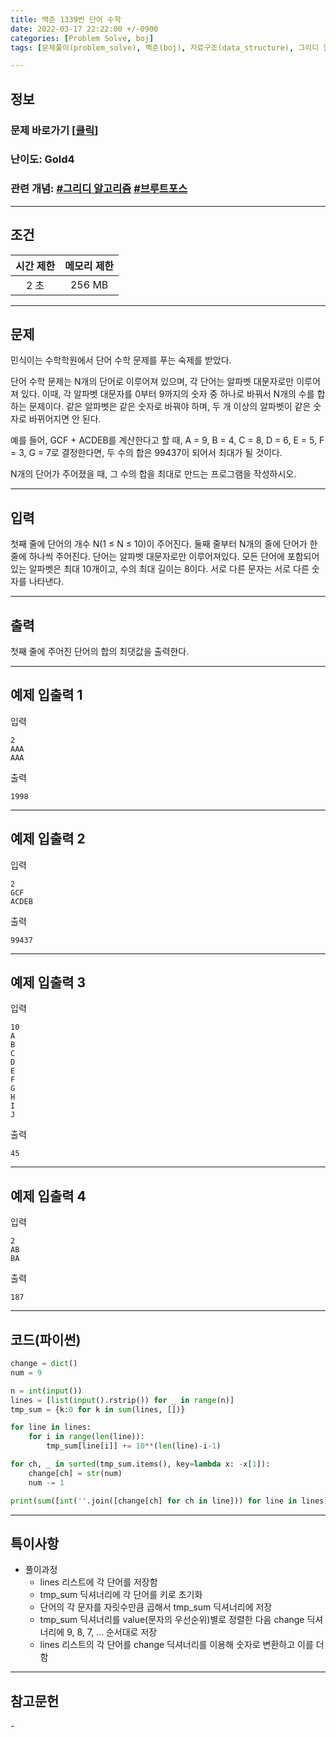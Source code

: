 ```yaml
---
title: 백준 1339번 단어 수학
date: 2022-03-17 22:22:00 +/-0900
categories: [Problem Solve, boj]
tags: [문제풀이(problem_solve), 백준(boj), 자료구조(data_structure), 그리디 알고리즘(greedy_algorithm), 브루트포스(bruteforce)]

---
```

## 정보
### 문제 바로가기 [[클릭](https://www.acmicpc.net/problem/1339)]
### 난이도: Gold4
### 관련 개념: [#그리디 알고리즘](https://www.acmicpc.net/problemset?sort=ac_desc&algo=33) [#브루트포스](https://www.acmicpc.net/problemset?sort=ac_desc&algo=125)

---
## 조건

시간 제한|메모리 제한
:---:|:---:
2 초|256 MB

---
## 문제
민식이는 수학학원에서 단어 수학 문제를 푸는 숙제를 받았다.

단어 수학 문제는 N개의 단어로 이루어져 있으며, 각 단어는 알파벳 대문자로만 이루어져 있다. 이때, 각 알파벳 대문자를 0부터 9까지의 숫자 중 하나로 바꿔서 N개의 수를 합하는 문제이다. 같은 알파벳은 같은 숫자로 바꿔야 하며, 두 개 이상의 알파벳이 같은 숫자로 바뀌어지면 안 된다.

예를 들어, GCF + ACDEB를 계산한다고 할 때, A = 9, B = 4, C = 8, D = 6, E = 5, F = 3, G = 7로 결정한다면, 두 수의 합은 99437이 되어서 최대가 될 것이다.

N개의 단어가 주어졌을 때, 그 수의 합을 최대로 만드는 프로그램을 작성하시오.

---
## 입력
첫째 줄에 단어의 개수 N(1 ≤ N ≤ 10)이 주어진다. 둘째 줄부터 N개의 줄에 단어가 한 줄에 하나씩 주어진다. 단어는 알파벳 대문자로만 이루어져있다. 모든 단어에 포함되어 있는 알파벳은 최대 10개이고, 수의 최대 길이는 8이다. 서로 다른 문자는 서로 다른 숫자를 나타낸다.

---
## 출력
첫째 줄에 주어진 단어의 합의 최댓값을 출력한다.

---
## 예제 입출력 1
입력
```
2
AAA
AAA
```

출력
```
1998
```

---
## 예제 입출력 2
입력
```
2
GCF
ACDEB
```

출력
```
99437
```

---
## 예제 입출력 3
입력
```
10
A
B
C
D
E
F
G
H
I
J
```

출력
```
45
```

---
## 예제 입출력 4
입력
```
2
AB
BA
```

출력
```
187
```

---
## 코드(파이썬)
```python
change = dict()
num = 9

n = int(input())
lines = [list(input().rstrip()) for _ in range(n)]
tmp_sum = {k:0 for k in sum(lines, [])}

for line in lines:
    for i in range(len(line)):
        tmp_sum[line[i]] += 10**(len(line)-i-1)

for ch, _ in sorted(tmp_sum.items(), key=lambda x: -x[1]):
    change[ch] = str(num)
    num -= 1

print(sum([int(''.join([change[ch] for ch in line])) for line in lines]))

```

---
## 특이사항
- 풀이과정
  - lines 리스트에 각 단어를 저장함
  - tmp_sum 딕셔너리에 각 단어를 키로 초기화
  - 단어의 각 문자를 자릿수만큼 곱해서 tmp_sum 딕셔너리에 저장
  - tmp_sum 딕셔너리를 value(문자의 우선순위)별로 정렬한 다음 change 딕셔너리에 9, 8, 7, ... 순서대로 저장
  - lines 리스트의 각 단어를 change 딕셔너리를 이용해 숫자로 변환하고 이를 더함

---
## 참고문헌
\-
